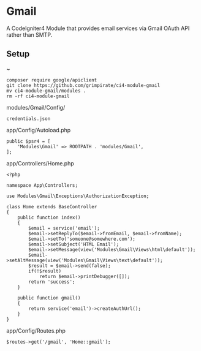 # Gmail
A CodeIgniter4 Module that provides email services via Gmail OAuth API rather than SMTP.

## Setup
~
```
composer require google/apiclient
git clone https://github.com/grimpirate/ci4-module-gmail
mv ci4-module-gmail/modules .
rm -rf ci4-module-gmail
```
modules/Gmail/Config/
```
credentials.json
```
app/Config/Autoload.php
```
public $psr4 = [
    'Modules\Gmail' => ROOTPATH . 'modules/Gmail',
];
```
app/Controllers/Home.php
```
<?php

namespace App\Controllers;

use Modules\Gmail\Exceptions\AuthorizationException;

class Home extends BaseController
{
	public function index()
	{
		$email = service('email');
		$email->setReplyTo($email->fromEmail, $email->fromName);
		$email->setTo('someone@somewhere.com');
		$email->setSubject('HTML Email');
		$email->setMessage(view('Modules\Gmail\Views\html\default'));
		$email->setAltMessage(view('Modules\Gmail\Views\text\default'));
		$result = $email->send(false);
		if(!$result)
			return $email->printDebugger([]);
		return 'success';
	}

	public function gmail()
	{
		return service('email')->createAuthUrl();
	}
}
```
app/Config/Routes.php
```
$routes->get('/gmail', 'Home::gmail');
```